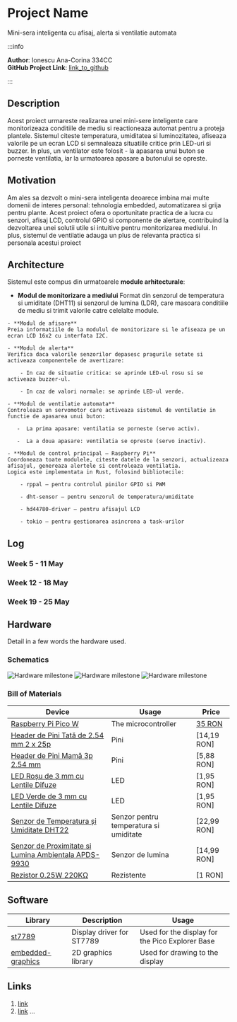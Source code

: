 # Project Name
Mini-sera inteligenta cu afisaj, alerta si ventilatie automata

:::info 

**Author**: Ionescu Ana-Corina 334CC \
**GitHub Project Link**: [link_to_github](https://github.com/UPB-PMRust-Students/proiect-Corina0408)

:::

## Description

Acest proiect urmareste realizarea unei mini-sere inteligente care monitorizeaza conditiile de
mediu si reactioneaza automat pentru a proteja plantele. Sistemul citeste temperatura, umiditatea
si luminozitatea, afiseaza valorile pe un ecran LCD si semnaleaza situatiile critice prin LED-uri si
buzzer. In plus, un ventilator este folosit - la apasarea unui buton se porneste ventilatia, iar la 
urmatoarea apasare a butonului se opreste. 

## Motivation

Am ales sa dezvolt o mini-sera inteligenta deoarece imbina mai multe domenii de interes personal: tehnologia embedded, automatizarea si grija pentru plante. Acest proiect ofera o oportunitate practica de a lucra cu senzori, afisaj LCD, controlul GPIO si componente de alertare, contribuind la dezvoltarea unei solutii utile si intuitive pentru monitorizarea mediului. In plus, sistemul de ventilatie adauga un plus de relevanta practica si personala acestui proiect

## Architecture 

Sistemul este compus din urmatoarele **module arhitecturale**:

   - **Modul de monitorizare a mediului** 
    Format din senzorul de temperatura si umiditate (DHT11) si senzorul de lumina (LDR), care masoara conditiile de mediu si trimit valorile catre celelalte module.

    - **Modul de afisare**
    Preia informatiile de la modulul de monitorizare si le afiseaza pe un ecran LCD 16x2 cu interfata I2C.

    - **Modul de alerta**
    Verifica daca valorile senzorilor depasesc pragurile setate si activeaza componentele de avertizare:

        - In caz de situatie critica: se aprinde LED-ul rosu si se activeaza buzzer-ul.

        - In caz de valori normale: se aprinde LED-ul verde.

    - **Modul de ventilatie automata**
    Controleaza un servomotor care activeaza sistemul de ventilatie in functie de apasarea unui buton:

       -  La prima apasare: ventilatia se porneste (servo activ).

       -  La a doua apasare: ventilatia se opreste (servo inactiv).

    - **Modul de control principal – Raspberry Pi**
    Coordoneaza toate modulele, citeste datele de la senzori, actualizeaza afisajul, genereaza alertele si controleaza ventilatia.
    Logica este implementata in Rust, folosind bibliotecile:

        - rppal – pentru controlul pinilor GPIO si PWM

        - dht-sensor – pentru senzorul de temperatura/umiditate

        - hd44780-driver – pentru afisajul LCD

        - tokio – pentru gestionarea asincrona a task-urilor

## Log

<!-- write your progress here every week -->

### Week 5 - 11 May

### Week 12 - 18 May

### Week 19 - 25 May

## Hardware

Detail in a few words the hardware used.

### Schematics

![Hardware milestone](Schema_kicad.webp)
![Hardware milestone](poza1.webp)
![Hardware milestone](poza2.webp)

### Bill of Materials

<!-- Fill out this table with all the hardware components that you might need.

The format is 
```
| [Device](link://to/device) | This is used ... | [price](link://to/store) |

```

-->

| Device | Usage | Price |
|--------|--------|-------|
| [Raspberry Pi Pico W](https://www.raspberrypi.com/documentation/microcontrollers/raspberry-pi-pico.html) | The microcontroller | [35 RON](https://www.optimusdigital.ro/en/raspberry-pi-boards/12394-raspberry-pi-pico-w.html) |
| [Header de Pini Tată de 2.54 mm 2 x 25p](https://www.optimusdigital.ro/ro/componente-electronice-headere-de-pini/8446-header-de-pini-tata-de-254-mm-2-x-25p.html?search_query=Header+de+Pini+Tata+de+2.54+mm+2+x+25p&results=1) | Pini | [14,19 RON]
| [Header de Pini Mamă 3p 2.54 mm](https://www.optimusdigital.ro/ro/componente-electronice-headere-de-pini/4145-header-de-pini-mama-3p-254-mm.html?search_query=Header+de+Pini+Mama+3p+2.54+mm&results=68) | Pini | [5,88 RON]
| [LED Roșu de 3 mm cu Lentile Difuze](https://www.optimusdigital.ro/ro/cautare?controller=search&orderby=position&orderway=desc&search_query=LED+Ro%C8%99u+de+3+mm+cu+Lentile+Difuze+&submit_search=) | LED | [1,95 RON]
| [LED Verde de 3 mm cu Lentile Difuze](https://www.optimusdigital.ro/ro/cautare?controller=search&orderby=position&orderway=desc&search_query=+%09LED+Verde+de+3+mm+cu+Lentile+Difuze+&submit_search=) | LED | [1,95 RON]
| [Senzor de Temperatura și Umiditate DHT22](https://www.optimusdigital.ro/ro/senzori-senzori-de-temperatura/1199-senzor-de-temperatura-i-umiditate-dht22.html?search_query=Senzor+de+Temperatura+%C8%99i+Umiditate+DHT22+&results=6) | Senzor pentru temperatura si umiditate | [22,99 RON]
| [Senzor de Proximitate si Lumina Ambientala APDS-9930](https://www.optimusdigital.ro/ro/senzori-altele/1690-senzor-de-proximitate-si-lumina-ambientala-apds-9930.html?search_query=Senzor+de+Proximitate+si+Lumina+Ambientala+APDS-9930+&results=1) | Senzor de lumina | [14,99 RON]
| [Rezistor 0.25W 220KΩ](https://www.optimusdigital.ro/ro/componente-electronice-rezistoare/856-rezistor-025w-220k.html?search_query=Rezistor+0.25W+220K%CE%A9+&results=2) | Rezistente | [1 RON]

## Software

| Library | Description | Usage |
|---------|-------------|-------|
| [st7789](https://github.com/almindor/st7789) | Display driver for ST7789 | Used for the display for the Pico Explorer Base |
| [embedded-graphics](https://github.com/embedded-graphics/embedded-graphics) | 2D graphics library | Used for drawing to the display |

## Links

<!-- Add a few links that inspired you and that you think you will use for your project -->

1. [link](https://example.com)
2. [link](https://example3.com)
...

